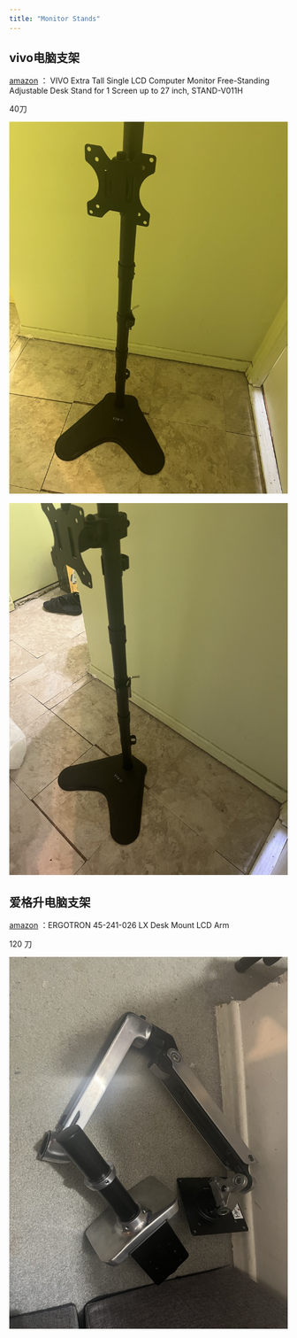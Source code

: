 ```yaml
---
title: "Monitor Stands"
---
```


## vivo电脑支架

[amazon](https://www.amazon.ca/dp/B073ZNHRS5?ref_=cm_sw_r_cp_ud_dp_M5WWWMDMP2MAAB792GF0) ：
VIVO Extra Tall Single LCD Computer Monitor Free-Standing Adjustable Desk Stand for 1 Screen up to 27 inch, STAND-V011H

40刀

![](/pics/vivo1.jpg)

![](/pics/vivo2.jpg)


## 爱格升电脑支架
[amazon](https://www.amazon.ca/gp/product/B00358RIRC/ref=ppx_yo_dt_b_search_asin_title?ie=UTF8&psc=1) ：ERGOTRON 45-241-026 LX Desk Mount LCD Arm

120 刀

![](/pics/erg.jpg)

